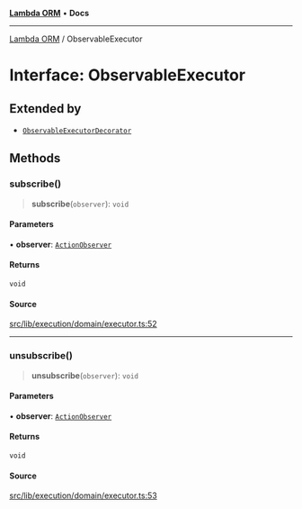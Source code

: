 [**Lambda ORM**](../README.md) • **Docs**

***

[Lambda ORM](../README.md) / ObservableExecutor

# Interface: ObservableExecutor

## Extended by

- [`ObservableExecutorDecorator`](ObservableExecutorDecorator.md)

## Methods

### subscribe()

> **subscribe**(`observer`): `void`

#### Parameters

• **observer**: [`ActionObserver`](../classes/ActionObserver.md)

#### Returns

`void`

#### Source

[src/lib/execution/domain/executor.ts:52](https://github.com/lambda-orm/lambdaorm/blob/b641a316566df55ad8177b62e40fe267b1442b03/src/lib/execution/domain/executor.ts#L52)

***

### unsubscribe()

> **unsubscribe**(`observer`): `void`

#### Parameters

• **observer**: [`ActionObserver`](../classes/ActionObserver.md)

#### Returns

`void`

#### Source

[src/lib/execution/domain/executor.ts:53](https://github.com/lambda-orm/lambdaorm/blob/b641a316566df55ad8177b62e40fe267b1442b03/src/lib/execution/domain/executor.ts#L53)
